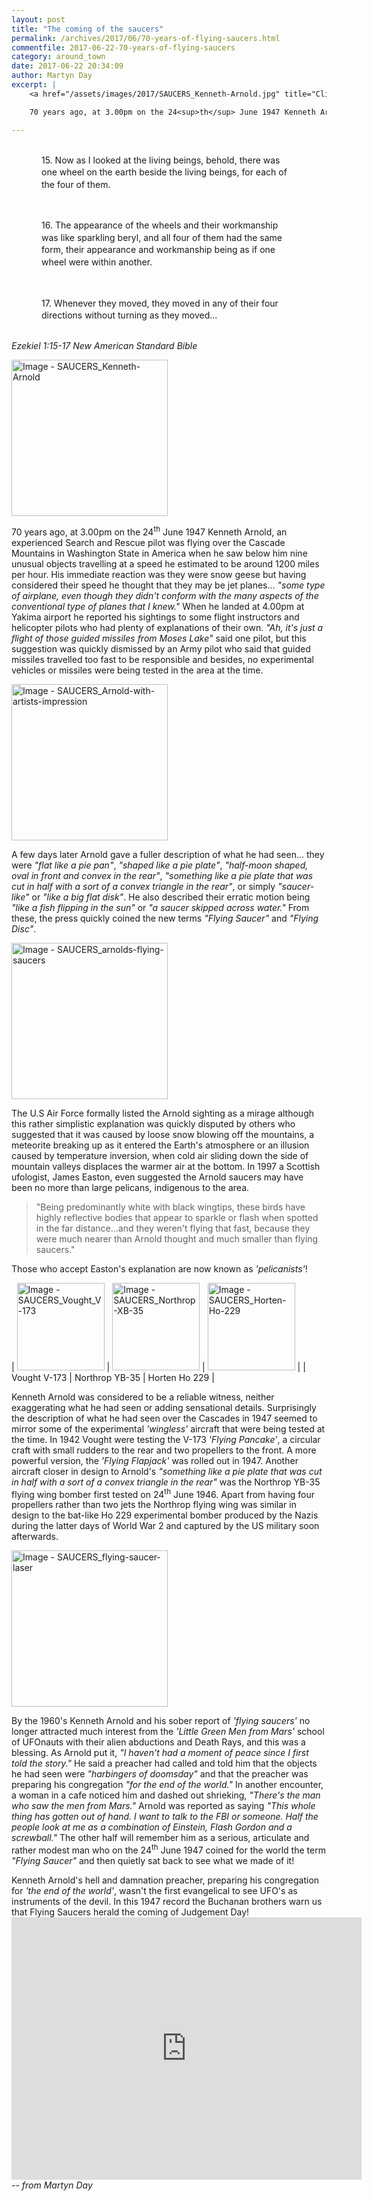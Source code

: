 ```yaml
---
layout: post
title: "The coming of the saucers"
permalink: /archives/2017/06/70-years-of-flying-saucers.html
commentfile: 2017-06-22-70-years-of-flying-saucers
category: around_town
date: 2017-06-22 20:34:09
author: Martyn Day
excerpt: |
    <a href="/assets/images/2017/SAUCERS_Kenneth-Arnold.jpg" title="Click for a larger image"><img src="/assets/images/2017/SAUCERS_Kenneth-Arnold-thumb.jpg" width="150" alt="Image - SAUCERS_Kenneth-Arnold"  class="photo right"/></a>

    70 years ago, at 3.00pm on the 24<sup>th</sup> June 1947 Kenneth Arnold, an experienced Search and Rescue pilot was flying over the Cascade Mountains in Washington State in America when he saw below him nine unusual objects travelling at a speed he estimated to be around 1200 miles per hour. His immediate reaction was they were snow geese but having considered their speed he thought that they may be jet planes...

---
```


<p style="line-height: 1.4; padding: 1rem 3rem;">
15. Now as I looked at the living beings, behold, there was one wheel on the earth beside the living beings, for each of the four of them.

</p>
<p style="line-height: 1.4; padding: 1rem 3rem;">
16. The appearance of the wheels and their workmanship was like sparkling beryl, and all four of them had the same form, their appearance and workmanship being as if one wheel were within another.

</p>
<p style="line-height: 1.4; padding: 1rem 3rem;">
17. Whenever they moved, they moved in any of their four directions without turning as they moved...

</p>
<cite>Ezekiel 1:15-17 New American Standard Bible</cite>

<a href="/assets/images/2017/SAUCERS_Kenneth-Arnold.jpg" title="Click for a larger image"><img src="/assets/images/2017/SAUCERS_Kenneth-Arnold-thumb.jpg" width="250" alt="Image - SAUCERS_Kenneth-Arnold"  class="photo right"/></a>

70 years ago, at 3.00pm on the 24<sup>th</sup> June 1947 Kenneth Arnold, an experienced Search and Rescue pilot was flying over the Cascade Mountains in Washington State in America when he saw below him nine unusual objects travelling at a speed he estimated to be around 1200 miles per hour. His immediate reaction was they were snow geese but having considered their speed he thought that they may be jet planes... <em>"some type of airplane, even though they didn't conform with the many aspects of the conventional type of planes that I knew."</em> When he landed at 4.00pm at Yakima airport he reported his sightings to some flight instructors and helicopter pilots who had plenty of explanations of their own. <em>"Ah, it's just a flight of those guided missiles from Moses Lake"</em> said one pilot, but this suggestion was quickly dismissed by an Army pilot who said that guided missiles travelled too fast to be responsible and besides, no experimental vehicles or missiles were being tested in the area at the time.

<a href="/assets/images/2017/SAUCERS_Arnold-with-artists-impression.jpg" title="Click for a larger image"><img src="/assets/images/2017/SAUCERS_Arnold-with-artists-impression-thumb.jpg" width="250" alt="Image - SAUCERS_Arnold-with-artists-impression"  class="photo right"/></a>

A few days later Arnold gave a fuller description of what he had seen... they were <em>"flat like a pie pan"</em>, <em>"shaped like a pie plate"</em>, <em>"half-moon shaped, oval in front and convex in the rear"</em>, <em>"something like a pie plate that was cut in half with a sort of a convex triangle in the rear"</em>, or simply <em>"saucer-like"</em> or <em>"like a big flat disk"</em>. He also described their erratic motion being <em>"like a fish flipping in the sun"</em> or <em>"a saucer skipped across water."</em> From these, the press quickly coined the new terms <em>"Flying Saucer"</em> and <em>"Flying Disc"</em>.

<a href="/assets/images/2017/SAUCERS_arnolds-flying-saucers.jpg" title="Click for a larger image"><img src="/assets/images/2017/SAUCERS_arnolds-flying-saucers-thumb.jpg" width="250" alt="Image - SAUCERS_arnolds-flying-saucers"  class="photo right"/></a>

The U.S Air Force formally listed the Arnold sighting as a mirage although this rather simplistic explanation was quickly disputed by others who suggested that it was caused by loose snow blowing off the mountains, a meteorite breaking up as it entered the Earth's atmosphere or an illusion caused by temperature inversion, when cold air sliding down the side of mountain valleys displaces the warmer air at the bottom. In 1997 a Scottish ufologist, James Easton, even suggested the Arnold saucers may have been no more than large pelicans, indigenous to the area.

> "Being predominantly white with black wingtips, these birds have highly reflective bodies that appear to sparkle or flash when spotted in the far distance...and they weren't flying that fast, because they were much nearer than Arnold thought and much smaller than flying saucers."

Those who accept Easton's explanation are now known as <em>'pelicanists'</em>!


| <a href="/assets/images/2017/SAUCERS_Vought_V-173.jpg" title="Click for a larger image"><img src="/assets/images/2017/SAUCERS_Vought_V-173-thumb.jpg" height="140" alt="Image - SAUCERS_Vought_V-173"  class="photo "/></a> | <a href="/assets/images/2017/SAUCERS_Northrop-XB-35.jpg" title="Click for a larger image"><img src="/assets/images/2017/SAUCERS_Northrop-XB-35-thumb.jpg" height="140" alt="Image - SAUCERS_Northrop-XB-35"  class="photo "/></a> | <a href="/assets/images/2017/SAUCERS_Horten-Ho-229.jpg" title="Click for a larger image"><img src="/assets/images/2017/SAUCERS_Horten-Ho-229-thumb.jpg" height="140" alt="Image - SAUCERS_Horten-Ho-229"  class="photo"/></a> |
| Vought V-173 | Northrop YB-35 | Horten Ho 229 |

Kenneth Arnold was considered to be a reliable witness, neither exaggerating what he had seen or adding sensational details. Surprisingly the description of what he had seen over the Cascades in 1947 seemed to mirror some of the experimental <em>'wingless'</em> aircraft that were being tested at the time. In 1942 Vought were testing the V-173 <em>'Flying Pancake'</em>, a circular craft with small rudders to the rear and two propellers to the front. A more powerful version, the <em>'Flying Flapjack'</em> was rolled out in 1947. Another aircraft closer in design to Arnold's <em>"something like a pie plate that was cut in half with a sort of a convex triangle in the rear"</em> was the Northrop YB-35 flying wing bomber first tested on 24<sup>th</sup> June 1946. Apart from having four propellers rather than two jets the Northrop flying wing was similar in design to the bat-like Ho 229 experimental bomber produced by the Nazis during the latter days of World War 2 and captured by the US military soon afterwards.

<a href="/assets/images/2017/SAUCERS_flying-saucer-laser.jpg" title="Click for a larger image"><img src="/assets/images/2017/SAUCERS_flying-saucer-laser-thumb.jpg" width="250" alt="Image - SAUCERS_flying-saucer-laser"  class="photo right"/></a>

By the 1960's Kenneth Arnold and his sober report of <em>'flying saucers'</em> no longer attracted much interest from the <em>'Little Green Men from Mars'</em> school of UFOnauts with their alien abductions and Death Rays, and this was a blessing. As Arnold put it, <em>"I haven't had a moment of peace since I first told the story."</em> He said a preacher had called and told him that the objects he had seen were <em>"harbingers of doomsday"</em> and that the preacher was preparing his congregation <em>"for the end of the world."</em> In another encounter, a woman in a cafe noticed him and dashed out shrieking, <em>"There's the man who saw the men from Mars."</em> Arnold was reported as saying <em>"This whole thing has gotten out of hand. I want to talk to the FBI or someone. Half the people look at me as a combination of Einstein, Flash Gordon and a screwball."</em> The other half will remember him as a serious, articulate and rather modest man who on the 24<sup>th</sup> June 1947 coined for the world the term <em>"Flying Saucer"</em> and then quietly sat back to see what we made of it!

<div markdown="1" class="box">
Kenneth Arnold's hell and damnation preacher, preparing his congregation for <em>'the end of the world'</em>, wasn't the first evangelical to see UFO's as instruments of the devil. In this 1947 record the Buchanan brothers warn us that Flying Saucers herald the coming of Judgement Day!

<iframe width="560" height="420" src="https://www.youtube-nocookie.com/embed/2oZRrhedROw?rel=0" frameborder="0" allowfullscreen>
</iframe>
</div>
<cite>-- from Martyn Day</cite>

